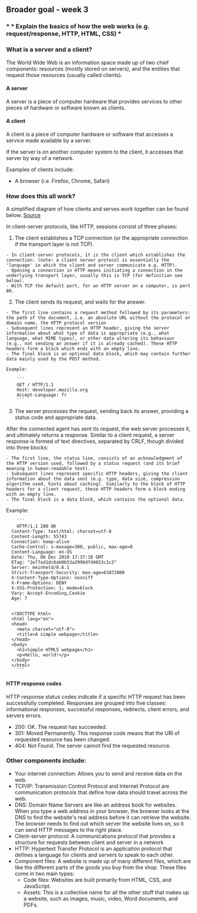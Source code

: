 ## Broader goal - week 3
### * * Explain the basics of how the web works (e.g. request/response, HTTP, HTML, CSS) *

### What is a server and a client?

The World Wide Web is an information space made up of two chief components: resources (mostly stored on servers), and the entities that request those resources (usually called clients).

#### A server

A server is a piece of computer hardware that provides services to other pieces of hardware or software known as clients.

#### A client

A client is a piece of computer hardware or software that accesses a service made available by a server.

If the server is on another computer system to the client, it accesses that server by way of a network.

Examples of clients include:
  - A browser (i.e. Firefox, Chrome, Safari)

### How does this all work?

A simplified diagram of how clients and serves work together can be found below. [Source](https://developer.mozilla.org/en-US/docs/Learn/Getting_started_with_the_web/How_the_Web_works)

In client-server protocols, like HTTP, sessions consist of three phases:

  1. The client establishes a TCP connection (or the appropriate connection if the transport layer is not TCP).

    - In client-server protocols, it is the client which establishes the connection. (note: a client server protocol is essentially the 'language' in which the client and server communicate e.g. HTTP).
    - Opening a connection in HTTP means initiating a connection in the underlying transport layer, usually this is TCP (for definition see below).
    - With TCP the default port, for an HTTP server on a computer, is port 80.

  2. The client sends its request, and waits for the answer.

    - The first line contains a request method followed by its parameters: the path of the document, i.e. an absolute URL without the protocol or domain name, the HTTP protocol version
    - Subsequent lines represent an HTTP header, giving the server information about what type of data is appropriate (e.g., what language, what MIME types), or other data altering its behaviour (e.g., not sending an answer if it is already cached). These HTTP headers form a block which ends with an empty line.
    - The final block is an optional data block, which may contain further data mainly used by the POST method.

    Example:

        ```
        GET / HTTP/1.1  
        Host: developer.mozilla.org   
        Accept-Language: fr
        ```
  3. The server processes the request, sending back its answer, providing a status code and appropriate data.

  After the connected agent has sent its request, the web server processes it, and ultimately returns a response. Similar to a client request, a server response is formed of text directives, separated by CRLF, though divided into three blocks:

    - The first line, the status line, consists of an acknowledgment of the HTTP version used, followed by a status request (and its brief meaning in human-readable text).
    - Subsequent lines represent specific HTTP headers, giving the client information about the data sent (e.g. type, data size, compression algorithm used, hints about caching). Similarly to the block of HTTP headers for a client request, these HTTP headers form a block ending with an empty line.
    - The final block is a data block, which contains the optional data.

  Example:

        ```
        HTTP/1.1 200 OK
      Content-Type: text/html; charset=utf-8
      Content-Length: 55743
      Connection: keep-alive
      Cache-Control: s-maxage=300, public, max-age=0
      Content-Language: en-US
      Date: Thu, 06 Dec 2018 17:37:18 GMT
      ETag: "2e77ad1dc6ab0b53a2996dfd4653c1c3"
      Server: meinheld/0.6.1
      Strict-Transport-Security: max-age=63072000
      X-Content-Type-Options: nosniff
      X-Frame-Options: DENY
      X-XSS-Protection: 1; mode=block
      Vary: Accept-Encoding,Cookie
      Age: 7


      <!DOCTYPE html>
      <html lang="en">
      <head>
        <meta charset="utf-8">
        <title>A simple webpage</title>
      </head>
      <body>
        <h1>Simple HTML5 webpage</h1>
        <p>Hello, world!</p>
      </body>
      </html>
        ```
#### HTTP response codes

  HTTP response status codes indicate if a specific HTTP request has been successfully completed. Responses are grouped into five classes: informational responses, successful responses, redirects, client errors, and servers errors.

  - 200: OK. The request has succeeded.
  - 301: Moved Permanently. This response code means that the URI of requested resource has been changed.
  - 404: Not Found. The server cannot find the requested resource.


### Other components include:

  - Your internet connection: Allows you to send and receive data on the web.
  - TCP/IP: Transmission Control Protocol and Internet Protocol are communication protocols that define how data should travel across the web.
  - DNS: Domain Name Servers are like an address book for websites. When you type a web address in your browser, the browser looks at the DNS to find the website's real address before it can retrieve the website. The browser needs to find out which server the website lives on, so it can send HTTP messages to the right place.
  - Client-server protocol: A communications protocol that provides a structure for requests between client and server in a network
  - HTTP: Hypertext Transfer Protocol is an application protocol that defines a language for clients and servers to speak to each other.
  - Component files: A website is made up of many different files, which are like the different parts of the goods you buy from the shop. These files come in two main types:
    - Code files: Websites are built primarily from HTML, CSS, and JavaScript.
    - Assets: This is a collective name for all the other stuff that makes up a website, such as images, music, video, Word documents, and PDFs.
